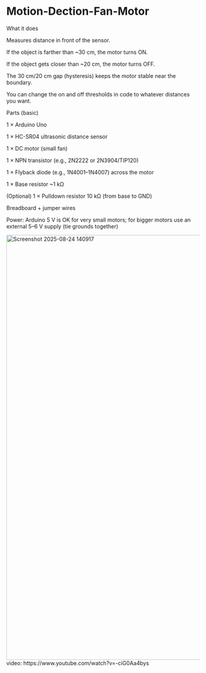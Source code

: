 # Motion-Dection-Fan-Motor
What it does

Measures distance in front of the sensor.

If the object is farther than ~30 cm, the motor turns ON.

If the object gets closer than ~20 cm, the motor turns OFF.

The 30 cm/20 cm gap (hysteresis) keeps the motor stable near the boundary.

You can change the on and off thresholds in code to whatever distances you want.

Parts (basic)

1 × Arduino Uno

1 × HC-SR04 ultrasonic distance sensor

1 × DC motor (small fan)

1 × NPN transistor (e.g., 2N2222 or 2N3904/TIP120)

1 × Flyback diode (e.g., 1N4001–1N4007) across the motor

1 × Base resistor ~1 kΩ

(Optional) 1 × Pulldown resistor 10 kΩ (from base to GND)

Breadboard + jumper wires

Power: Arduino 5 V is OK for very small motors; for bigger motors use an external 5–6 V supply (tie grounds together)

<img width="1740" height="1107" alt="Screenshot 2025-08-24 140917" src="https://github.com/user-attachments/assets/c8ddd6ea-45f4-4256-ae71-27addc0f7d5c" />
video: https://www.youtube.com/watch?v=-ciG0Aa4bys
